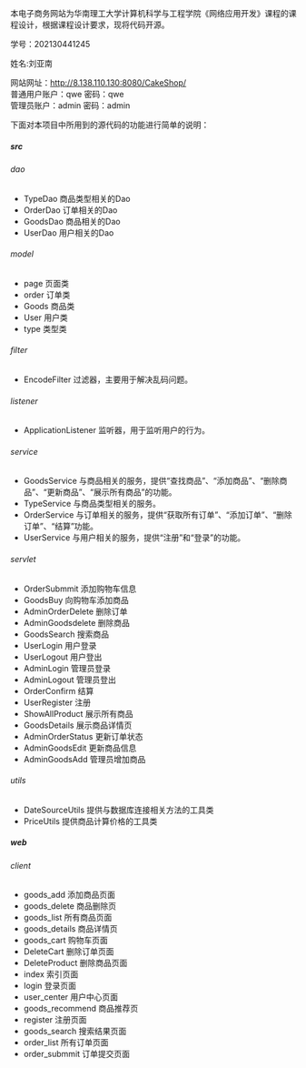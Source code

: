 本电子商务网站为华南理工大学计算机科学与工程学院《网络应用开发》课程的课程设计，根据课程设计要求，现将代码开源。

学号：202130441245

姓名:刘亚南

网站网址：http://8.138.110.130:8080/CakeShop/
<br>
普通用户账户：qwe  密码：qwe
<br>
管理员账户：admin  密码：admin

下面对本项目中所用到的源代码的功能进行简单的说明：

##### src

###### dao

- TypeDao 商品类型相关的Dao
- OrderDao 订单相关的Dao
- GoodsDao 商品相关的Dao
- UserDao 用户相关的Dao

###### model

- page  页面类
- order 订单类
- Goods 商品类
- User 用户类
- type 类型类

###### filter

- EncodeFilter 过滤器，主要用于解决乱码问题。

###### listener
- ApplicationListener 监听器，用于监听用户的行为。

###### service

- GoodsService 与商品相关的服务，提供“查找商品”、“添加商品”、“删除商品”、“更新商品”、“展示所有商品”的功能。
- TypeService 与商品类型相关的服务。
- OrderService 与订单相关的服务，提供“获取所有订单”、“添加订单”、“删除订单”、“结算”功能。
- UserService 与用户相关的服务，提供“注册”和“登录”的功能。

###### servlet

- OrderSubmmit 添加购物车信息
- GoodsBuy 向购物车添加商品
- AdminOrderDelete 删除订单
- AdminGoodsdelete 删除商品
- GoodsSearch 搜索商品
- UserLogin 用户登录
- UserLogout 用户登出
- AdminLogin 管理员登录
- AdminLogout 管理员登出
- OrderConfirm 结算
- UserRegister 注册
- ShowAllProduct 展示所有商品
- GoodsDetails 展示商品详情页
- AdminOrderStatus 更新订单状态
- AdminGoodsEdit 更新商品信息
- AdminGoodsAdd 管理员增加商品

###### utils

- DateSourceUtils 提供与数据库连接相关方法的工具类
- PriceUtils 提供商品计算价格的工具类

##### web

###### client

- goods_add 添加商品页面
- goods_delete 商品删除页
- goods_list 所有商品页面
- goods_details 商品详情页
- goods_cart 购物车页面
- DeleteCart 删除订单页面
- DeleteProduct 删除商品页面
- index 索引页面
- login 登录页面
- user_center 用户中心页面
- goods_recommend 商品推荐页
- register 注册页面
- goods_search 搜索结果页面
- order_list  所有订单页面
- order_submmit 订单提交页面
